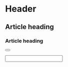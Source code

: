 <header></header>
<h1>Header</h1>
<h2>Article heading</h2>
<h3>Article heading</h3>
<nav></nav>
<main></main>
<footer></footer>
<div></div>
<button></button>
<p></p>
<form></form>
<input />
<table></table>
